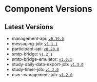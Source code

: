 # Component Versions


## Latest Versions

- management-api: [`v0.19.0`](https://github.com/case-framework/case-backend/releases/tag/management-api@v0.19.0)
- messaging-job: [`v1.1.1`](https://github.com/case-framework/case-backend/releases/tag/messaging-job@v1.1.1)
- participant-api: [`v0.20.0`](https://github.com/case-framework/case-backend/releases/tag/participant-api@v0.20.0)
- smtp-bridge: [`v1.2.1`](https://github.com/case-framework/case-backend/releases/tag/smtp-bridge@v1.2.1)
- smtp-bridge-emulator: [`v1.0.1`](https://github.com/case-framework/case-backend/releases/tag/smtp-bridge-emulator@v1.0.1)
- study-daily-data-export-job: [`v1.3.0`](https://github.com/case-framework/case-backend/releases/tag/study-daily-data-export-job@v1.3.0)
- study-timer-job: [`v1.2.0`](https://github.com/case-framework/case-backend/releases/tag/study-timer-job@v1.2.0)
- user-management-job: [`v1.2.0`](https://github.com/case-framework/case-backend/releases/tag/user-management-job@v1.2.0)

